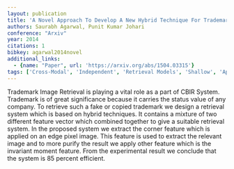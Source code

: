 ```yaml
---
layout: publication
title: 'A Novel Approach To Develop A New Hybrid Technique For Trademark Image Retrieval'
authors: Saurabh Agarwal, Punit Kumar Johari
conference: "Arxiv"
year: 2014
citations: 1
bibkey: agarwal2014novel
additional_links:
  - {name: "Paper", url: 'https://arxiv.org/abs/1504.03315'}
tags: ['Cross-Modal', 'Independent', 'Retrieval Models', 'Shallow', 'Applications']
---
```

Trademark Image Retrieval is playing a vital role as a part of CBIR System.
Trademark is of great significance because it carries the status value of any
company. To retrieve such a fake or copied trademark we design a retrieval
system which is based on hybrid techniques. It contains a mixture of two
different feature vector which combined together to give a suitable retrieval
system. In the proposed system we extract the corner feature which is applied
on an edge pixel image. This feature is used to extract the relevant image and
to more purify the result we apply other feature which is the invariant moment
feature. From the experimental result we conclude that the system is 85 percent
efficient.

